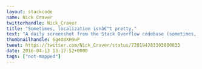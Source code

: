 ```yaml
---
layout: stackcode
name: Nick Craver
twitterhandle: Nick_Craver
title: "Sometimes, localization isnâ€™t pretty."
text: "A daily screenshot from the Stack Overflow codebase (sometimes, localization isnâ€™t pretty). "
thumbnailhandle: 6g4d8XH9wP
tweet: https://twitter.com/Nick_Craver/status/720194283303800833
date: 2016-04-13 13:17:52+0000
tags: ["not-mapped"]
---
```

